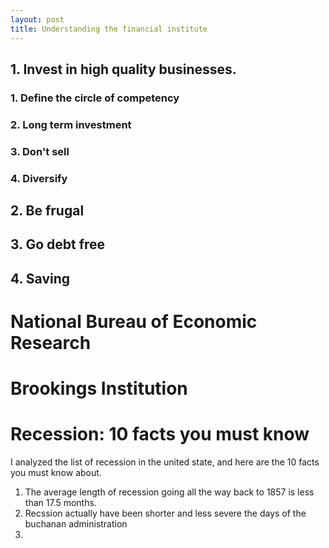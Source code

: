 ```yaml
---
layout: post
title: Understanding the financial institute
---
```


## 1. Invest in high quality businesses.
### 1. Define the circle of competency
### 2. Long term investment
### 3. Don't sell
### 4. Diversify
## 2. Be frugal
## 3. Go debt free
## 4. Saving

# National Bureau of Economic Research
# Brookings Institution
# Recession: 10 facts you must know
I analyzed the list of recession in the united state, and here are the 10 facts you must know about.

1. The average length of recession going all the way back to 1857 is less than 17.5 months.
2. Recssion actually have been shorter and less severe the days of the buchanan administration
3. 


